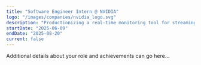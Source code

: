 ```yaml
---
title: "Software Engineer Intern @ NVIDIA"
logo: "/images/companies/nvidia_logo.svg"
description: "Productionizing a real-time monitoring tool for streaming data."
startDate: "2025-06-09"
endDate: "2025-08-20"
current: false
---
```


Additional details about your role and achievements can go here... 